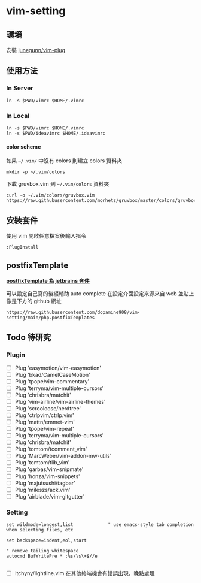 # vim-setting

## 環境

安裝 [junegunn/vim-plug](https://github.com/junegunn/vim-plug)

## 使用方法

### In Server
```
ln -s $PWD/vimrc $HOME/.vimrc
```

### In Local
```
ln -s $PWD/vimrc $HOME/.vimrc
ln -s $PWD/ideavimrc $HOME/.ideavimrc
```

#### color scheme
如果 ```~/.vim/``` 中沒有 colors 則建立 colors 資料夾
```
mkdir -p ~/.vim/colors
```

下載 gruvbox.vim 到 ```~/.vim/colors``` 資料夾
```
curl -o ~/.vim/colors/gruvbox.vim https://raw.githubusercontent.com/morhetz/gruvbox/master/colors/gruvbox.vim
```
## 安裝套件

使用 vim 開啟任意檔案後輸入指令

```
:PlugInstall
```

## postfixTemplate

[**postfixTemplate 為 jetbrains 套件**](https://github.com/xylo/intellij-postfix-templates)

可以設定自己寫的後綴輔助 auto complete
在設定介面設定來源來自 web 
並貼上像是下方的 github 網址

```
https://raw.githubusercontent.com/dopamine908/vim-setting/main/php.postfixTemplates
```

## Todo 待研究

### Plugin
- [ ] Plug 'easymotion/vim-easymotion'
- [ ] Plug 'bkad/CamelCaseMotion'
- [ ] Plug 'tpope/vim-commentary'
- [ ] Plug 'terryma/vim-multiple-cursors'
- [ ] Plug 'chrisbra/matchit'
- [ ] Plug 'vim-airline/vim-airline-themes'
- [ ] Plug 'scrooloose/nerdtree'
- [ ] Plug 'ctrlpvim/ctrlp.vim'
- [ ] Plug 'mattn/emmet-vim'
- [ ] Plug 'tpope/vim-repeat'
- [ ] Plug 'terryma/vim-multiple-cursors'
- [ ] Plug 'chrisbra/matchit'
- [ ] Plug 'tomtom/tcomment_vim'
- [ ] Plug 'MarcWeber/vim-addon-mw-utils'
- [ ] Plug 'tomtom/tlib_vim'
- [ ] Plug 'garbas/vim-snipmate'
- [ ] Plug 'honza/vim-snippets'
- [ ] Plug 'majutsushi/tagbar'
- [ ] Plug 'mileszs/ack.vim'
- [ ] Plug 'airblade/vim-gitgutter'

### Setting 
```
set wildmode=longest,list             " use emacs-style tab completion when selecting files, etc

set backspace=indent,eol,start

" remove tailing whitespace
autocmd BufWritePre * :%s/\s\+$//e


```
- [ ] itchyny/lightline.vim 在其他終端機會有錯誤出現，晚點處理
